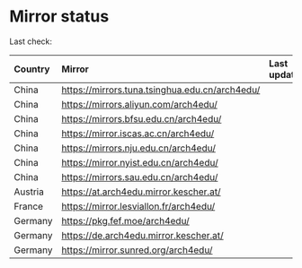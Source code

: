 <script src="./time.js"></script>
# Mirror status
Last check: <script type="text/javascript">localize(1698923674.0267124);</script>

|Country|Mirror|Last update|
|:------|:-----|:----------|
|China|https://mirrors.tuna.tsinghua.edu.cn/arch4edu/|<script type="text/javascript">localize(1698906761);</script>|
|China|https://mirrors.aliyun.com/arch4edu/|<script type="text/javascript">localize(1698906761);</script>|
|China|https://mirrors.bfsu.edu.cn/arch4edu/|<script type="text/javascript">localize(1698906761);</script>|
|China|https://mirror.iscas.ac.cn/arch4edu/|<script type="text/javascript">localize(1698863637);</script>|
|China|https://mirrors.nju.edu.cn/arch4edu/|<script type="text/javascript">localize(1698863637);</script>|
|China|https://mirror.nyist.edu.cn/arch4edu/|<script type="text/javascript">localize(1698863637);</script>|
|China|https://mirrors.sau.edu.cn/arch4edu/|<script type="text/javascript">localize(1698906761);</script>|
|Austria|https://at.arch4edu.mirror.kescher.at/|<script type="text/javascript">localize(1698906761);</script>|
|France|https://mirror.lesviallon.fr/arch4edu/|<script type="text/javascript">localize(1698863637);</script>|
|Germany|https://pkg.fef.moe/arch4edu/|<script type="text/javascript">localize(1698906761);</script>|
|Germany|https://de.arch4edu.mirror.kescher.at/|<script type="text/javascript">localize(1698906761);</script>|
|Germany|https://mirror.sunred.org/arch4edu/|<script type="text/javascript">localize(1698906761);</script>|

<script src="./tablefilter/tablefilter.js"></script>
<script src="./table.js"></script>